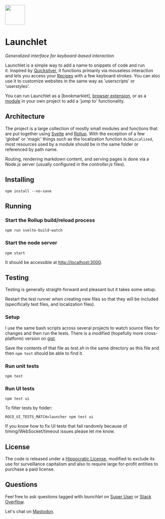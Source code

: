 <a href="https://launchlet.dev"><img src="https://launchlet.dev/logo.svg" width="64"></a>

# Launchlet

_Generalized interface for keyboard-based interaction_

Launchlet is a simple way to add a name to snippets of code and run it. Inspired by [Quicksilver](https://qsapp.com/), it functions primarily via mouseless interaction and lets you access your [Recipes](https://launchlet.dev/guide) with a few keyboard strokes. You can also use it to customize websites in the same way as 'userscripts' or 'userstyles'.

You can run Launchlet as a [bookmarklet], [browser extension](https://github.com/launchlet/launchlet-extension), or as a [module](https://github.com/launchlet/launchlet/tree/master/app/dev-package) in your own project to add a 'jump to' functionality.

## Architecture

The project is a large collection of mostly small modules and functions that are put together using [Svelte](https://svelte.dev) and [Rollup](https://rollupjs.org). With the exception of a few 'global' or 'magic' things such as the localization function `OLSKLocalized`, most resources used by a module should be in the same folder or referenced by path name.

Routing, rendering markdown content, and serving pages is done via a Node.js server (usually configured in the *controller.js* files).

## Installing

```
npm install --no-save
```

## Running

### Start the Rollup build/reload process

```
npm run svelte-build-watch
```

### Start the node server

```
npm start
```

It should be accessible at <a href="http://localhost:3000" target="_blank">http://localhost:3000</a>.

## Testing

Testing is generally straight-forward and pleasant but it takes some setup.

Restart the test runner when creating new files so that they will be included (specifically test files, and localization files).

### Setup

I use the same bash scripts across several projects to watch source files for changes and then run the tests. There is a modified (hopefully more cross-platform) version on [gist](https://gist.github.com/rosano/9acc5fcaa4c91acc8a958740c771d6e8).

Save the contents of that file as *test.sh* in the same directory as this file and then `npm test` should be able to find it.

### Run unit tests

```
npm test
```

### Run UI tests

```
npm test ui
```

To filter tests by folder:

```
ROCO_UI_TESTS_MATCH=launcher npm test ui
```

If you know how to fix UI tests that fail randomly because of timing/WebSocket/timeout issues please let me know.

## License

The code is released under a [Hippocratic License](https://firstdonoharm.dev), modified to exclude its use for surveillance capitalism and also to require large for-profit entities to purchase a paid license.

## Questions

Feel free to ask questions tagged with _launchlet_ on [Super User](https://superuser.com/) or [Stack Overflow](https://stackoverflow.com/).

Let's chat on [Mastodon](https://merveilles.town/@rosano).
